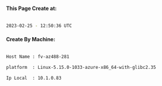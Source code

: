 
   
#### This Page Create at:

```bash

2023-02-25 - 12:50:36 UTC

```

#### Create By Machine:

```bash

Host Name : fv-az488-281

platform  : Linux-5.15.0-1033-azure-x86_64-with-glibc2.35

Ip Local  : 10.1.0.83

```

